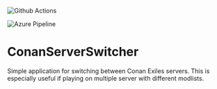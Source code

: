 ![Github Actions](https://github.com/Tdue21/ConanServerSwitcher/workflows/.NET%20Core%20Desktop/badge.svg)

![Azure Pipeline](https://dev.azure.com/duenet/Conan%20Exiles%20Server%20Switcher/_apis/build/status/Tdue21.ConanServerSwitcher?branchName=master)

# ConanServerSwitcher
Simple application for switching between Conan Exiles servers. This is especially useful if playing on multiple server with different modlists. 
